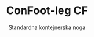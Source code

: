 ---
title: "ConFoot-leg CF"
subtitle: "Standardna kontejnerska noga"
mainImage: "/images/products/confoot-leg-cf-main.jpg"
gallery:
  - "/images/products/confoot-leg-cf-1.jpg"
  - "/images/products/confoot-leg-cf-2.jpg"
  - "/images/products/confoot-leg-cf-3.jpg"
shortDescription: "ConFoot-leg CF je naše standardno rješenje za kontejnersku nogu, idealno za rutinske operacije rukovanja kontejnerima."
technicalDescription: "ConFoot-leg CF ima robusni dizajn optimiziran za standardne pomorske kontejnere, s našim vlasničkim sustavom za brzo pričvršćivanje."
videoID: "C2KwnEb-npU"
specifications:
  - name: "Težina"
    value: "24 kg"
  - name: "Nosivost"
    value: "34 tona"
  - name: "Dimenzije"
    value: "45 × 30 × 25 cm"
  - name: "Materijal"
    value: "Visokokvalitetni čelik"
  - name: "Raspon visine"
    value: "od 1.043 mm do 1.448 mm"
price: "3.600 EUR"
priceVAT: "4.356 EUR"
pricingNotes: "Povlaštene cijene dostupne za upravljače flotom. Kontaktirajte nas za detalje."
buyLink: "/contact"
howToUse: |
  1. Pričvrstite CF nogu na kutnu odljevku kontejnera
  2. Osigurajte mehanizam zaključavanja
  3. Ponavljajte postupak za sve potrebne kutove
  4. Provjerite stabilnost prije nastavka operacija
benefits:
  - title: "Operativna učinkovitost"
    description: "Ubrzava procese rukovanja kontejnerima, smanjujući vrijeme utovara i istovara"
  - title: "Smanjena potreba za opremom"
    description: "Smanjuje ovisnost o dizalicama i viljuškarima, smanjujući operativne troškove"
  - title: "Prilagodljivost"
    description: "Radi u raznim radnim okruženjima, od luka do skladišta"
  - title: "Izdržljivost"
    description: "Dizajnirana da izdrži tešku industrijsku upotrebu uz minimalno održavanje"
  - title: "Utjecaj na okoliš"
    description: "Smanjuje emisije ugljika eliminirajući potrebu za teškom mehanizacijom i opremom koja troši gorivo"
  - title: "Povećana sigurnost"
    description: "Stabilizira kontejnere tijekom rukovanja, smanjujući rizik od nesreća i oštećenja tereta"
articleContent: |
  ## Što je ConFoot-leg CF?

  ConFoot-leg CF je moderan i lagan sustav stvoren kako bi se olakšalo i povećalo učinkovitost rukovanja kontejnerima. Ove kontejnerske noge nude prenosivo i jednostavno rješenje kao alternativu upotrebi teške mehanizacije za utovar i istovar standardnih pomorskih kontejnera. Ova tehnologija osmišljena je za upotrebu jedne osobe, nudeći ekonomično i fleksibilno rješenje za različite industrije.

  ## Kako radi

  ConFoot-leg CF eliminira potrebu za dizalicama, viljuškarima ili drugom velikom opremom tijekom rukovanja kontejnerima. Njegov dizajn omogućuje tvrtkama smanjenje operativnih troškova, uštedu vremena i poboljšanje logističke fleksibilnosti. Optimizacijom rukovanja i transporta robe, ConFoot-leg CF povećava pouzdanost i učinkovitost globalnog lanca opskrbe.

  ## Kako funkcionira ConFoot-leg CF

  ### Osnovni mehanizam

  ConFoot-leg CF koristi jednostavan, ali učinkovit dizajn za funkcioniranje. Noge se čvrsto pričvršćuju na kutove standardnih pomorskih kontejnera pomoću snažnog sustava stezaljki koji osigurava stabilnost. Izrađene od laganih, ali izdržljivih materijala, svaka noga teži samo 24 kg, što ih čini jednostavnim za rukovanje jednom osobom. Postupak pričvršćivanja je učinkovit, omogućujući brzu instalaciju bez potrebe za posebnim alatima ili teškom opremom. Jednom postavljene, noge stvaraju stabilnu platformu za utovar, istovar ili privremeno skladištenje kontejnera.

  Visina nogu može se podesiti od 1.043 mm do 1.448 mm. Ovaj raspon visine zadovoljava različite operativne potrebe, osiguravajući da sustav funkcionira s različitim veličinama kontejnera i u raznim okruženjima. Ova svestranost olakšava rukovanje kontejnerima u različitim logističkim postavkama, uključujući luke i skladišta.

  ### Prednosti mehanizma

  1. Smanjuje ovisnost o teškoj mehanizaciji: ConFoot-leg CF eliminira potrebu za dizalicama ili viljuškarima, što smanjuje operativne troškove i utjecaj na okoliš.
  2. Poboljšava sigurnost: Sustav stabilizira kontejnere tijekom rukovanja, smanjujući mogućnost nesreća ili oštećenja.
  3. Povećava učinkovitost: Zahvaljujući laganom dizajnu i jednostavnoj instalaciji, operacije mogu teći brže, čak i u područjima s ograničenom infrastrukturom.
  4. Povećava prenosivost: Noge su jednostavne za transport i mogu se koristiti na udaljenim lokacijama, čineći ih prikladnima za različite industrije i primjene.

  Dizajn ConFoot-leg CF pojednostavljuje proces rukovanja kontejnerima, dok nudi ekonomski isplativo i održivo rješenje za suvremene logističke izazove.

  ## Primjene ConFoot-leg CF

  ### Gdje se koristi ConFoot-leg CF
  ConFoot-leg CF značajno poboljšava operacije u logistici i transportu, transformirajući način rukovanja kontejnerima. Njegov lagan i prenosiv dizajn omogućuje utovar, istovar i premještanje kontejnera bez potrebe za dizalicama ili viljuškarima. Ovo je posebno korisno u udaljenim područjima ili mjestima gdje teška mehanizacija nije dostupna, čineći procese jednostavnijima i smanjujući troškove. Istovremeno, pomaže lukama, skladištima i distribucijskim centrima da rade učinkovitije smanjujući vrijeme i radnu snagu potrebnu za rukovanje kontejnerima.

  ### Mala mjesta gdje se dizalice ne mogu koristiti
  ConFoot-leg CF je praktičan izbor za mala mjesta gdje se dizalice ne mogu koristiti, poput luka, skladišta i distribucijskih centara. Pruža pouzdano i isplativo rješenje za rukovanje kontejnerima u tim okruženjima, čineći ga idealnom opcijom za tvrtke kojima je potreban transport i skladištenje robe na udaljenim lokacijama.

  ### Modularna gradnja i skladištenje opreme
  ConFoot-leg CF je praktičan izbor za projekte modularne gradnje, nudeći pouzdana rješenja za privremene postave. Građevinski timovi koriste ga za sigurno i učinkovito skladištenje i transport alata, strojeva i prefabriciranih materijala. Njegova prenosivost i jednostavnost čine ga vrlo pogodnim za gradilišta kojima su potrebna brza montaža i demontaža. Dodatno, osigurava sigurno skladištenje opreme koja se koristi u modularnim zdravstvenim ustanovama, omogućujući brzu upotrebu u raznim okruženjima.

  Svestran i učinkovit dizajn ConFoot-leg CF-a čini ga izborom broj jedan u različitim industrijama, poboljšavajući radne procese i maksimizirajući upotrebu resursa.

  ### Prednosti i ograničenja

  #### Prednosti

  ConFoot-leg CF pruža nekoliko značajnih prednosti u rukovanju kontejnerima. Njegov lagani dizajn, težak samo 24 kg po nozi, olakšava transport i instalaciju. Svaka noga može podnijeti do 30 tona, pružajući stabilnost pogodnu za različite logističke operacije. Podesivi raspon visine (1.043 mm–1.448 mm) omogućuje mu da zadovolji različite potrebe kontejnera, povećavajući njegovu svestranost. Njegova prenosivost smanjuje potrebu za teškom mehanizacijom poput dizalica ili viljuškara, što vodi značajnoj uštedi troškova i poboljšanju operativne učinkovitosti. Dodatno, njegov ekološki prihvatljiv dizajn smanjuje emisije ugljika, u skladu s naporima za održivost.

  #### Ograničenja

  Unatoč svojim prednostima, ConFoot-leg CF ima određene nedostatke. Kompatibilan je samo sa specifičnim tipovima kontejnera, što može ograničiti njegovu upotrebu u nekim logističkim scenarijima. Dodatno, iako je ručni postupak postavljanja jednostavan, možda se ne integrira dobro u visoko automatizirane radne tokove, stvarajući potencijalne izazove za operacije koje se uvelike oslanjaju na mehanizaciju. Ovi faktori trebali bi se pažljivo procijeniti prilikom planiranja uporabe ConFoot-leg CF u složenim sustavima lanca opskrbe.

  ## Budući razvoj

  ### Trenutna istraživanja
  Istraživači rade na poboljšanju strukturnih kapaciteta ConFoot-leg CF. Cilj im je povećati nosivost iznad trenutnog limita od 30 tona kako bi se mogle rukovati teškim pomorskim kontejnerima. Napori su također usmjereni na optimizaciju sastava materijala kako bi proizvod bio izdržljiviji, a istovremeno lagan i prenosiv. Dodatno, razvijaju se opcije prilagodbe kako bi se zadovoljile specifične potrebe industrije, poput upravljanja kontejnerima s jedinstvenim dimenzijama ili specijaliziranim vrstama tereta.

  ### Predviđene inovacije
  Budući razvoj ConFoot-leg CF uključuje dodavanje IoT (Internet of Things) tehnologije koja omogućuje praćenje stabilnosti i položaja kontejnera u stvarnom vremenu. Ova značajka omogućit će operaterima daljinsko praćenje stanja kontejnera, poboljšavajući sigurnost i učinkovitost. Još jedna planirana inovacija je automatizacija, koja podrazumijeva dizajniranje samopodešavajućih nogu koje se mogu automatski poravnati i stabilizirati za kontejnere. To bi smanjilo potrebu za ručnim prilagodbama. Ova unapređenja ciljaju smanjenje zastoja i olakšavanje logističkih procesa.

  Ova tehnološka ažuriranja pomoći će ConFoot-leg CF-u da i dalje bude vodeći u području rukovanja kontejnerima. Postavljaju nove standarde za učinkovitost i inovacije u logističkoj industriji.
---